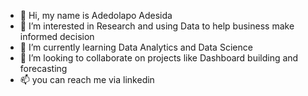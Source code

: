 - 👋 Hi, my name is Adedolapo Adesida
- 👀 I’m interested in Research and using Data to help business make informed decision
- 🌱 I’m currently learning Data Analytics and Data Science
- 💞️ I’m looking to collaborate on projects like Dashboard building and forecasting
- 📫 you can reach me via linkedin

<!---
simplyAdemi/simplyAdemi is a ✨ special ✨ repository because its `README.md` (this file) appears on your GitHub profile.
You can click the Preview link to take a look at your changes.
--->
